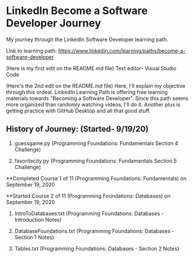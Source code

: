 # LinkedIn Become a Software Developer Journey
 My journey through the LinkedIn Software Developer learning path.

Link to learning path: https://www.linkedin.com/learning/paths/become-a-software-developer

(Here is my first edit on the README.md file)
Text editor- Visual Studio Code

(Here's the 2nd edit on the README.md file)
Here, I'll explain my objective through this ordeal. LinkedIn Learning Path is offering free learning materials towards "Becoming a Software Developer". Since this path seems more organized than randomly watching videos, I'll do it. Another plus is getting practice with GitHub Desktop and all that good stuff.

## History of Journey: (Started- 9/19/20)

1. guessgame.py (Programming Foundations: Fundamentals Section 4 Challenge)

2. favoritecity.py (Programming Foundations: Fundamentals Section 5 Challenge)

**Completed Course 1 of 11 (Programming Foundations: Fundamentals) on September 19, 2020

**Started Course 2 of 11 (Programming Foundations: Databases) on September 19, 2020

1. IntroToDatabases.txt (Programming Foundations: Databases - Introduction Notes)

2. DatabaseFoundations.txt (Programming Foundations: Databases - Section 1 Notes)

3. Tables.txt (Programming Foundations: Databases - Section 2 Notes)